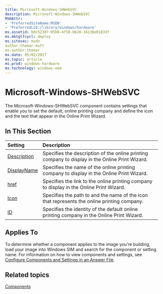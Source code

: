 ```yaml
---
title: Microsoft-Windows-SHWebSVC
description: Microsoft-Windows-SHWebSVC
MSHAttr:
- 'PreferredSiteName:MSDN'
- 'PreferredLib:/library/windows/hardware'
ms.assetid: b0c52387-05b0-4f58-b620-34138e01833f
ms.mktglfcycl: deploy
ms.sitesec: msdn
author:themar-msft
ms.author:themar
ms.date: 05/02/2017
ms.topic: article
ms.prod: windows-hardware
ms.technology: windows-oem
---
```

# Microsoft-Windows-SHWebSVC

The Microsoft-Windows-SHWebSVC component contains settings that enable you to set the default, online printing company and define the icon and the text that appear in the Online Print Wizard.

## In This Section

| Setting                 | Description                                                                           |
|:------------------------|:--------------------------------------------------------------------------------------|
| [Description](microsoft-windows-shwebsvc-description.md) | Specifies the description of the online printing company to display in the Online Print Wizard. |
| [DisplayName](microsoft-windows-shwebsvc-displayname.md) | Specifies the name of the online printing company to display in the Online Print Wizard. |
| [href](microsoft-windows-shwebsvc-href.md) | Specifies the link to the online printing company to display in the Online Print Wizard. |
| [Icon](microsoft-windows-shwebsvc-icon.md) | Specifies the path to and the name of the icon that represents the online printing company. |
| [ID](microsoft-windows-shwebsvc-id.md) | Specifies the identity of the default online printing company in the Online Print Wizard. |

## Applies To

To determine whether a component applies to the image you’re building, load your image into Windows SIM and search for the component or setting name. For information on how to view components and settings, see [Configure Components and Settings in an Answer File](https://docs.microsoft.com/en-us/windows-hardware/customize/desktop/wsim/configure-components-and-settings-in-an-answer-file).

## Related topics

[Components](components-b-unattend.md)
